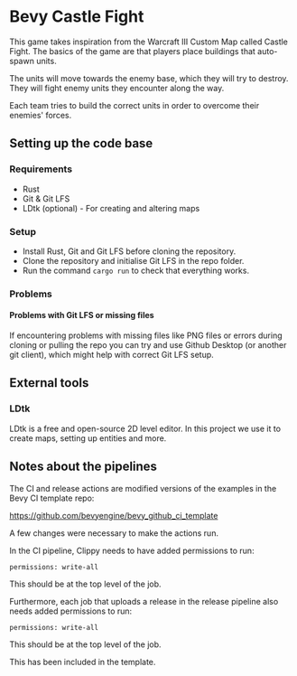 # Bevy Castle Fight

This game takes inspiration from the Warcraft III Custom Map called Castle Fight.
The basics of the game are that players place buildings that auto-spawn units.

The units will move towards the enemy base, which they will try to destroy.
They will fight enemy units they encounter along the way.

Each team tries to build the correct units in order to overcome their enemies' forces.

## Setting up the code base

### Requirements

- Rust
- Git & Git LFS
- LDtk (optional) - For creating and altering maps

### Setup

- Install Rust, Git and Git LFS before cloning the repository.
- Clone the repository and initialise Git LFS in the repo folder.
- Run the command `cargo run` to check that everything works.

### Problems

#### Problems with Git LFS or missing files

If encountering problems with missing files like PNG files or errors during cloning or pulling the repo
you can try and use Github Desktop (or another git client), which might help with correct Git LFS setup.

## External tools

### LDtk

LDtk is a free and open-source 2D level editor. In this project we use it to create maps, setting up entities and more. 

## Notes about the pipelines

The CI and release actions are modified versions of the examples in the Bevy CI template repo:

https://github.com/bevyengine/bevy_github_ci_template

A few changes were necessary to make the actions run.

In the CI pipeline, Clippy needs to have added permissions to run:

`permissions: write-all`

This should be at the top level of the job.

Furthermore, each job that uploads a release in the release pipeline also needs added permissions to run:

`permissions: write-all`

This should be at the top level of the job.

This has been included in the template.
